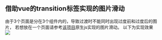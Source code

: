 ## 借助vue的transition标签实现的图片滑动
由于3个页面是分在3个组件内的，导致过渡时不能同时出现过度前和过度后的图片，
若想放在一个页面请参考[该项目](https://github.com/zhangyuang/scrollImage)原生js实现的图片滑动。
以下为实现效果
<br>
<img src="https://github.com/zhangyuang/ScrollImageByVue/blob/master/src/assets/images/scrollImage.gif" style="width: 375px,height: 667px">
